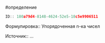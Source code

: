 #определение 

```javascript
ID:: 180a79d4-8148-4624-52e5-18c5e9906511
```

Формулировка:: Упорядоченная n-ка чисел

Источник:: ...